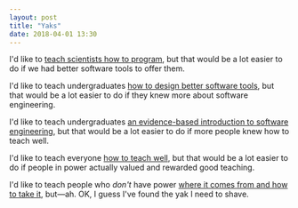 ```yaml
---
layout: post
title: "Yaks"
date: 2018-04-01 13:30
---
```


I'd like to [teach scientists how to
program](https://software-carpentry.org), but that would be a lot
easier to do if we had better software tools to offer them.

I'd like to teach undergraduates [how to design better software
tools](http://aosabook.org), but that would be a lot easier to do if
they knew more about software engineering.

I'd like to teach undergraduates [an evidence-based introduction to
software engineering](http://neverworkintheory.org), but that would be
a lot easier to do if more people knew how to teach well.

I'd like to teach everyone [how to teach
well](http://third-bit.com/teaching/), but that would be a lot easier
to do if people in power actually valued and rewarded good teaching.

I'd like to teach people who *don't* have power [where it comes from
and how to take it](http://teachtogether.tech), but—ah. OK, I guess
I've found the yak I need to shave.
